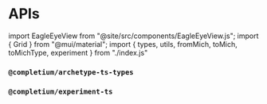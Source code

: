 # APIs

import EagleEyeView from "@site/src/components/EagleEyeView.js";
import { Grid } from "@mui/material";
import { types, utils, fromMich, toMich, toMichType, experiment } from "./index.js"

### `@completium/archetype-ts-types`

<Grid container>
  <Grid item md={12} xs={12} sm={12}>
    <EagleEyeView title="Types" data={types} xs={3}/>
  </Grid>
  <Grid item md={12} xs={12} sm={12}>
    <EagleEyeView title="Utils" data={utils} xs={4}/>
  </Grid>
   <Grid item md={12} xs={12} sm={12}>
    <EagleEyeView title="To Michelson" data={toMich} xs={4}/>
  </Grid>
  <Grid item md={12} xs={12} sm={12}>
    <EagleEyeView title="To Michelson Type" data={toMichType} xs={4}/>
  </Grid>
  <Grid item md={12} xs={12} sm={12}>
    <EagleEyeView title="From Michelson" data={toMichType} xs={4}/>
  </Grid>
</Grid>

### `@completium/experiment-ts`

<Grid container>
  <Grid item md={12} xs={12} sm={12}>
    <EagleEyeView title="Functions" data={experiment} xs={4}/>
  </Grid>
</Grid>

